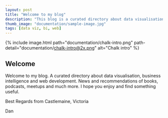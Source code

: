 ```yaml
---
layout: post
title: "Welcome to my blog"
description: "This blog is a curated directory about data visualisation, business intelligence and web development."
thumb_image: "documentation/sample-image.jpg"
tags: [data viz, bi, web]
---
```


{% include image.html path="documentation/chalk-intro.png" path-detail="documentation/chalk-intro@2x.png" alt="Chalk intro" %}


## Welcome
Welcome to my blog. A curated directory about data visualisation, business intelligence and web development. News and recommendations of books, podcasts, meetups and much more.
I hope you enjoy and find something useful.
  
Best Regards from Castlemaine, Victoria

Dan

